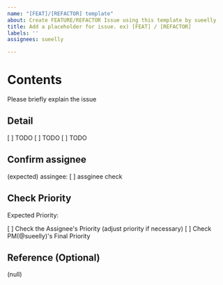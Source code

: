 ```yaml
---
name: "[FEAT]/[REFACTOR] template"
about: Create FEATURE/REFACTOR Issue using this template by sueelly
title: Add a placeholder for issue. ex) [FEAT] / [REFACTOR]
labels: ''
assignees: sueelly

---
```


# Contents
Please briefly explain the issue

## Detail
[ ] TODO
[ ] TODO
[ ] TODO

## Confirm assignee
(expected) assingee: 
[ ] assginee check

## Check Priority
Expected Priority:

[ ] Check the Assignee's Priority (adjust priority if necessary)
[ ] Check PM(@sueelly)'s Final Priority

## Reference (Optional)
(null)
